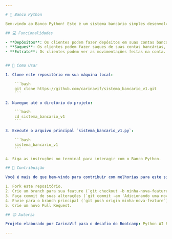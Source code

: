 ```yaml
---

# 🏦 Banco Python

Bem-vindo ao Banco Python! Este é um sistema bancário simples desenvolvido em Python que permite aos usuários realizar operações bancárias básicas, como criar uma conta, fazer depósitos, saques e transferências.

## 💻 Funcionalidades

- **Depósitos**: Os clientes podem fazer depósitos em suas contas bancárias.
- **Saques**: Os clientes podem fazer saques de suas contas bancárias, desde que tenham saldo suficiente.
- **Extrato**: Os clientes podem ver as movimentações feitas na conta.


## 📌 Como Usar

1. Clone este repositório em sua máquina local:

    ```bash
    git clone https://github.com/carinavif/sistema_bancario_v1.git
    ```

2. Navegue até o diretório do projeto:

    ```bash
    cd sistema_bancario_v1
    ```

3. Execute o arquivo principal `sistema_bancario_v1.py`:

    ```bash
    sistema_bancario_v1
    ```

4. Siga as instruções no terminal para interagir com o Banco Python.

## 💪 Contribuição 

Você é mais do que bem-vindo para contribuir com melhorias para este sistema bancário simples! Basta seguir estes passos:

1. Fork este repositório.
2. Crie um branch para sua feature (`git checkout -b minha-nova-feature`).
3. Faça commit de suas alterações (`git commit -am 'Adicionando uma nova feature'`).
4. Envie para o branch principal (`git push origin minha-nova-feature`).
5. Crie um novo Pull Request.

## 😊 Autoria 

Projeto elaborado por CarinaVif para o desafio do Bootcamp: Python AI Backend Developer

---
```


